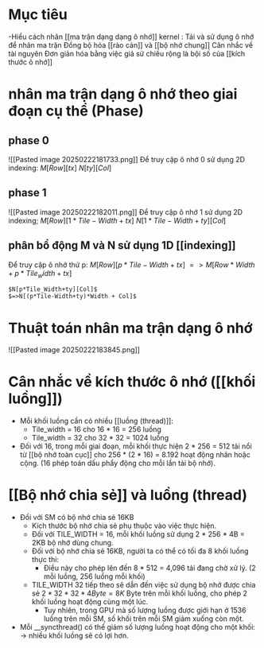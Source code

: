 # Mục tiêu
-Hiểu cách nhân [[ma trận dạng dạng ô nhớ]] kernel : 
	Tải và sử dụng ô nhớ để nhân ma trận
	Đồng bộ hóa [[rào cản]] và [[bộ nhớ chung]]
	Cân nhắc về tài nguyên
	Đơn giản hóa bằng việc giả sử chiều rộng là bội số của [[kích thước ô nhớ]]
# nhân ma trận dạng ô nhớ theo giai đoạn cụ thể (Phase)
## phase 0
![[Pasted image 20250222181733.png]]
Để truy cập ô nhớ 0 sử dụng 2D indexing:
	$M[Row][tx]$
	$N[ty][Col]$
## phase 1
![[Pasted image 20250222182011.png]]
Để truy cập ô nhớ 1 sử dụng 2D indexing;
	$M[Row][1*Tile-Width + tx]$
	$N[1*Tile-Width+ty][Col]$
## phân bổ động M và N sử dụng 1D [[indexing]]
Để truy cập ô nhớ thứ p:
	$M[Row][p*Tile-Width+tx]$
	$=> M[Row*Width + p*Tile_width +tx]$
	
	$N[p*Tile_Width+ty][Col]$
	$=>N[(p*Tile-Width+ty)*Width + Col]$ 
# Thuật toán nhân ma trận dạng ô nhớ
![[Pasted image 20250222183845.png]]

# Cân nhắc về kích thước ô nhớ ([[khối luồng]])
- Mỗi khối luồng cần có nhiều [[luồng (thread)]]:
	- Tile_width = 16 cho 16 * 16 = 256 luồng
	- Tile_width = 32 cho 32 * 32 = 1024 luồng
- Đối với 16, trong mỗi giai đoạn, mỗi khối thực hiện 2 * 256 = 512 tải nổi từ [[bộ nhớ toàn cục]] cho 256 * (2 * 16) = 8.192 hoạt động nhân hoặc cộng. (16 phép toán dấu phẩy động cho mỗi lần tải bộ nhớ).
# [[Bộ nhớ chia sẻ]] và luồng (thread)
- Đối với SM có bộ nhớ chia sẻ 16KB
	- Kích thước bộ nhớ chia sẻ phụ thuộc vào việc thực hiện.
	- Đối với TILE_WIDTH = 16, mỗi khối luồng sử dụng 2 * 256 * 4B = 2KB bộ nhớ dùng chung.
	- Đối với bộ nhớ chia sẻ 16KB, người ta có thể có tối đa 8 khối luồng thực thi:
		- Điều này cho phép lên đến 8 * 512 = 4,096 tải đang chờ xử lý. (2 mỗi luồng, 256 luồng mỗi khối)
	- TILE_WIDTH 32 tiếp theo sẽ dẫn đến việc sử dụng bộ nhớ được chia sẻ $2 * 32 * 32 * 4 Byte = 8K$ Byte trên mỗi khối luồng, cho phép 2 khối luồng hoạt động cùng một lúc.
		- Tuy nhiên, trong GPU mà số lượng luồng được giới hạn ở 1536 luồng trên mỗi SM, số khối trên mỗi SM giảm xuống còn một.
- Mỗi __syncthread() có thể giảm số lượng luồng hoạt động cho một khối:
	-> nhiều khối luồng sẽ có lợi hơn.